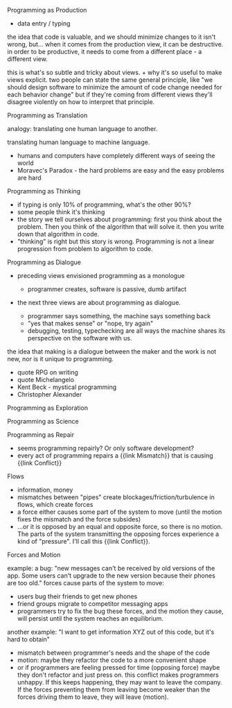 Programming as Production

- data entry / typing

the idea that code is valuable, and we should minimize changes to it isn't wrong, but...
when it comes from the production view, it can be destructive.
in order to be productive, it needs to come from a different place - a different view.

this is what's so subtle and tricky about views. + why it's so useful to make views explicit. two people can state the same general principle, like "we should design software to minimize the amount of code change needed for each behavior change"
but if they're coming from different views they'll disagree violently on how to interpret that principle.

Programming as Translation

analogy: translating one human language to another.

translating human language to machine language.

- humans and computers have completely different ways of seeing the world
- Moravec's Paradox - the hard problems are easy and the easy problems are hard

Programming as Thinking

- if typing is only 10% of programming, what's the other 90%?
- some people think it's thinking
- the story we tell ourselves about programming: first you think about the problem. Then you think of the algorithm that will solve it.
  then you write down that algorithm in code.
- "thinking" is right but this story is wrong. Programming is not a linear progression from problem to algorithm to code.

Programming as Dialogue

- preceding views envisioned programming as a monologue
  - programmer creates, software is passive, dumb artifact

- the next three views are about programming as dialogue.
  - programmer says something, the machine says something back
  - "yes that makes sense" or "nope, try again"
  - debugging, testing, typechecking are all ways the machine shares its perspective on the software with us.

the idea that making is a dialogue between the maker and the work is not new, nor is it unique to programming.

- quote RPG on writing
- quote Michelangelo
- Kent Beck - mystical programming
- Christopher Alexander

Programming as Exploration

Programming as Science

Programming as Repair

- seems programming repairly? Or only software development?
- every act of programming repairs a {{link Mismatch}} that is causing {{link Conflict}}

Flows

- information, money
- mismatches between "pipes" create blockages/friction/turbulence in flows, which create forces
- a force either causes some part of the system to move (until the motion fixes the mismatch and the force subsides)
- ...or it is opposed by an equal and opposite force, so there is no motion. The parts of the system transmitting the opposing forces
  experience a kind of "pressure". I'll call this {{link Conflict}}.

Forces and Motion

example: a bug: "new messages can't be received by old versions of the app. Some users can't upgrade to the new version because their phones are too old."
forces cause parts of the system to move:
- users bug their friends to get new phones
- friend groups migrate to competitor messaging apps
- programmers try to fix the bug
these forces, and the motion they cause, will persist until the system reaches an equilibrium.

another example: "I want to get information XYZ out of this code, but it's hard to obtain"
- mismatch between programmer's needs and the shape of the code
- motion: maybe they refactor the code to a more convenient shape
- or if programmers are feeling pressed for time (opposing force) maybe they don't refactor and just press on.
  this conflict makes programmers unhappy. If this keeps happening, they may want to leave the company.
  If the forces preventing them from leaving become weaker than the forces driving them to leave, they will leave (motion).
